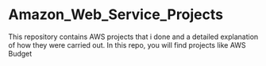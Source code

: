 # Amazon_Web_Service_Projects
This repository contains AWS projects that i done and a detailed explanation of how they were carried out.
In this repo, you will find projects like AWS Budget
